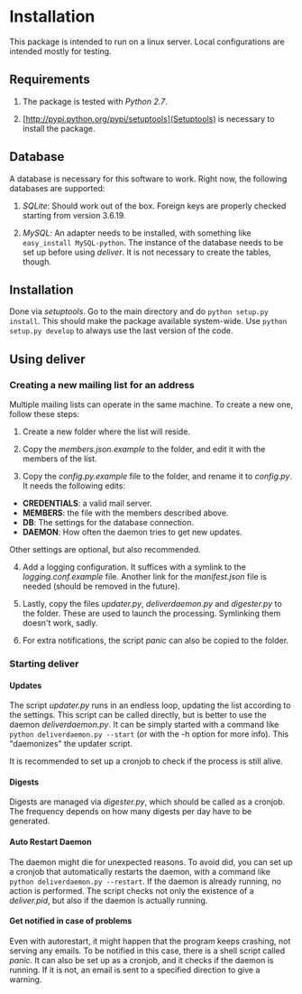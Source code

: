 # Installation

This package is intended to run on a linux server. Local
configurations are intended mostly for testing.

## Requirements

1. The package is tested with _Python 2.7_.

2. [http://pypi.python.org/pypi/setuptools](Setuptools) is necessary
to install the package.

## Database

A database is necessary for this software to work. Right now, the
following databases are supported:

1. _SQLite_: Should work out of the box. Foreign keys are properly
checked starting from version 3.6.19.

2. _MySQL_: An adapter needs to be installed, with something like
`easy_install MySQL-python`. The instance of the database needs to be
set up before using _deliver_. It is not necessary to create the
tables, though.

## Installation

Done via _setuptools_. Go to the main directory and do `python setup.py install`. This should make the package available
system-wide. Use `python setup.py develop` to always use the last
version of the code.

## Using deliver

### Creating a new mailing list for an address

Multiple mailing lists can operate in the same machine. To create a
new one, follow these steps:

1. Create a new folder where the list will reside.

2. Copy the _members.json.example_ to the folder, and edit it with the
members of the list.

3. Copy the _config.py.example_ file to the folder, and rename it to
_config.py_. It needs the following edits:

 * __CREDENTIALS__: a valid mail server.
 * __MEMBERS__: the file with the members described above.
 * __DB__: The settings for the database connection.
 * __DAEMON__: How often the daemon tries to get new updates.

 Other settings are optional, but also recommended.

4. Add a logging configuration. It suffices with a symlink to the
_logging.conf.example_ file. Another link for the _manifest.json_ file
is needed (should be removed in the future).

5. Lastly, copy the files _updater.py_, _deliverdaemon.py_ and
_digester.py_ to the folder. These are used to launch the
processing. Symlinking them doesn't work, sadly.

6. For extra notifications, the script _panic_ can also be copied to
the folder.

### Starting deliver

#### Updates

The script _updater.py_ runs in an endless loop, updating the list
according to the settings. This script can be called directly, but is
better to use the daemon _deliverdaemon.py_. It can be simply started
with a command like `python deliverdaemon.py --start` (or with the -h
option for more info). This "daemonizes" the updater script.

It is recommended to set up a cronjob to check if the process is still
alive.

#### Digests

Digests are managed via _digester.py_, which should be called as a
cronjob. The frequency depends on how many digests per day have to be
generated.

#### Auto Restart Daemon

The daemon might die for unexpected reasons. To avoid did, you can set
up a cronjob that automatically restarts the daemon, with a command
like `python deliverdaemon.py --restart`. If the daemon is already
running, no action is performed. The script checks not only the
existence of a _deliver.pid_, but also if the daemon is actually
running.

#### Get notified in case of problems

Even with autorestart, it might happen that the program keeps
crashing, not serving any emails. To be notified in this case, there
is a shell script called _panic_. It can also be set up as a cronjob,
and it checks if the daemon is running. If it is not, an email is sent
to a specified direction to give a warning.
